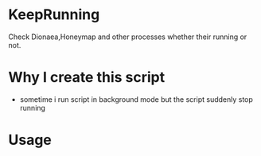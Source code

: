 KeepRunning
===========

Check Dionaea,Honeymap and other processes whether their running or not. 


Why I create this script
========================

- sometime i run script in background mode but the script suddenly stop running



Usage
=====





